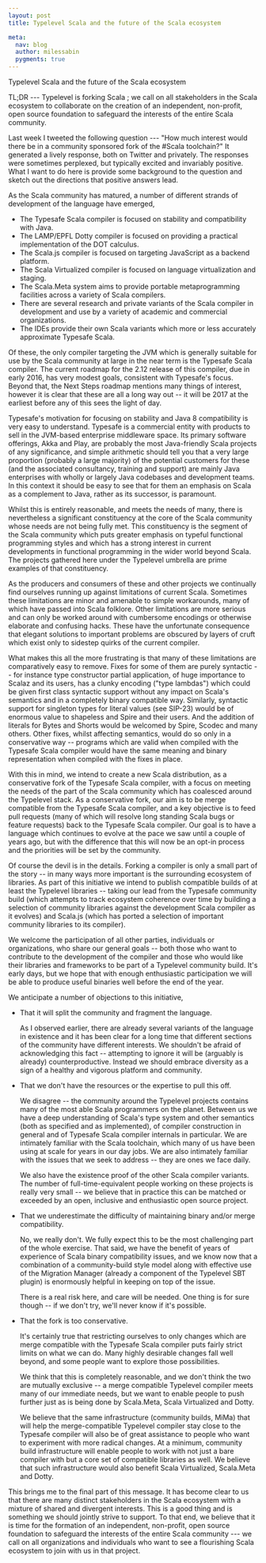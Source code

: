 ```yaml
---
layout: post
title: Typelevel Scala and the future of the Scala ecosystem

meta:
  nav: blog
  author: milessabin
  pygments: true
---
```


Typelevel Scala and the future of the Scala ecosystem

TL;DR --- Typelevel is forking Scala ; we call on all stakeholders in the Scala ecosystem to collaborate on the creation of an independent, non-profit, open source foundation to safeguard the interests of the entire Scala community.

Last week I tweeted the following question --- "How much interest would there be in a community sponsored fork of the #Scala toolchain?" It generated a lively response, both on Twitter and privately. The responses were sometimes perplexed, but typically excited and invariably positive. What I want to do here is provide some background to the question and sketch out the directions that positive answers lead.

As the Scala community has matured, a number of different strands of development of the language have emerged,

* The Typesafe Scala compiler is focused on stability and compatibility with Java.
* The LAMP/EPFL Dotty compiler is focused on providing a practical implementation of the DOT calculus.
* The Scala.js compiler is focused on targeting JavaScript as a backend platform.
* The Scala Virtualized compiler is focused on language virtualization and staging.
* The Scala.Meta system aims to provide portable metaprogramming facilities across a variety of Scala compilers.
* There are several research and private variants of the Scala compiler in development and use by a variety of academic and commercial organizations.
* The IDEs provide their own Scala variants which more or less accurately approximate Typesafe Scala.

Of these, the only compiler targeting the JVM which is generally suitable for use by the Scala community at large in the near term is the Typesafe Scala compiler. The current roadmap for the 2.12 release of this compiler, due in early 2016, has very modest goals, consistent with Typesafe's focus. Beyond that, the Next Steps roadmap mentions many things of interest, however it is clear that these are all a long way out -- it will be 2017 at the earliest before any of this sees the light of day.

Typesafe's motivation for focusing on stability and Java 8 compatibility is very easy to understand. Typesafe is a commercial entity with products to sell in the JVM-based enterprise middleware space. Its primary software offerings, Akka and Play, are probably the most Java-friendly Scala projects of any significance, and simple arithmetic should tell you that a very large proportion (probably a large majority) of the potential customers for these (and the associated consultancy, training and support) are mainly Java enterprises with wholly or largely Java codebases and development teams. In this context it should be easy to see that for them an emphasis on Scala as a complement to Java, rather as its successor, is paramount.

Whilst this is entirely reasonable, and meets the needs of many, there is nevertheless a significant constituency at the core of the Scala community whose needs are not being fully met. This constituency is the segment of the Scala community which puts greater emphasis on typeful functional programming styles and which has a strong interest in current developments in functional programming in the wider world beyond Scala. The projects gathered here under the Typelevel umbrella are prime examples of that constituency.

As the producers and consumers of these and other projects we continually find ourselves running up against limitations of current Scala. Sometimes these limitations are minor and amenable to simple workarounds, many of which have passed into Scala folklore. Other limitations are more serious and can only be worked around with cumbersome encodings or otherwise elaborate and confusing hacks. These have the unfortunate consequence that elegant solutions to important problems are obscured by layers of cruft which exist only to sidestep quirks of the current compiler.

What makes this all the more frustrating is that many of these limitations are comparatively easy to remove. Fixes for some of them are purely syntactic -- for instance type constructor partial application, of huge importance to Scalaz and its users, has a clunky encoding ("type lambdas") which could be given first class syntactic support without any impact on Scala's semantics and in a completely binary compatible way. Similarly, syntactic support for singleton types for literal values (see SIP-23) would be of enormous value to shapeless and Spire and their users. And the addition of literals for Bytes and Shorts would be welcomed by Spire, Scodec and many others. Other fixes, whilst affecting semantics, would do so only in a conservative way -- programs which are valid when compiled with the Typesafe Scala compiler would have the same meaning and binary representation when compiled with the fixes in place.

With this in mind, we intend to create a new Scala distribution, as a conservative fork of the Typesafe Scala compiler, with a focus on meeting the needs of the part of the Scala community which has coalesced around the Typelevel stack. As a conservative fork, our aim is to be merge compatible from the Typesafe Scala compiler, and a key objective is to feed pull requests (many of which will resolve long standing Scala bugs or feature requests) back to the Typesafe Scala compiler. Our goal is to have a language which continues to evolve at the pace we saw until a couple of years ago, but with the difference that this will now be an opt-in process and the priorities will be set by the community.

Of course the devil is in the details. Forking a compiler is only a small part of the story -- in many ways more important is the surrounding ecosystem of libraries. As part of this initiative we intend to publish compatible builds of at least the Typelevel libraries -- taking our lead from the Typesafe community build (which attempts to track ecosystem coherence over time by building a selection of community libraries against the development Scala compiler as it evolves) and Scala.js (which has ported a selection of important community libraries to its compiler).

We welcome the participation of all other parties, individuals or organizations, who share our general goals -- both those who want to contribute to the development of the compiler and those who would like their libraries and frameworks to be part of a Typelevel community build. It's early days, but we hope that with enough enthusiastic participation we will be able to produce useful binaries well before the end of the year. 

We anticipate a number of objections to this initiative,

* That it will split the community and fragment the language.
 
     As I observed earlier, there are already several variants of the language in existence and it has been clear for a long time that different sections of the community have different interests. We shouldn't be afraid of acknowledging this fact -- attempting to ignore it will be (arguably is already) counterproductive. Instead we should embrace diversity as a sign of a healthy and vigorous platform and community.
     
* That we don't have the resources or the expertise to pull this off.
 
    We disagree -- the community around the Typelevel projects contains many of the most able Scala programmers on the planet. Between us we have a deep understanding of Scala's type system and other semantics (both as specified and as implemented), of compiler construction in general and of Typesafe Scala compiler internals in particular. We are intimately familiar with the Scala toolchain, which many of us have been using at scale for years in our day jobs. We are also intimately familiar with the issues that we seek to address -- they are ones we face daily. 
    
    We also have the existence proof of the other Scala compiler variants. The number of full-time-equivalent people working on these projects is really very small -- we believe that in practice this can be matched or exceeded by an open, inclusive and enthusiastic open source project.
 
* That we underestimate the difficulty of maintaining binary and/or merge compatibility.

    No, we really don't. We fully expect this to be the most challenging part of the whole exercise. That said, we have the benefit of years of experience of Scala binary compatibility issues, and we know now that a combination of a community-build style model along with effective use of the Migration Manager (already a component of the Typelevel SBT plugin) is enormously helpful in keeping on top of the issue.

    There is a real risk here, and care will be needed. One thing is for sure though -- if we don't try, we'll never know if it's possible.
  
* That the fork is too conservative.
 
     It's certainly true that restricting ourselves to only changes which are merge compatible with the Typesafe Scala compiler puts fairly strict limits on what we can do. Many highly desirable changes fall well beyond, and some people want to explore those possibilities.

    We think that this is completely reasonable, and we don't think the two are mutually exclusive -- a merge compatible Typelevel compiler meets many of our immediate needs, but we want to enable people to push further just as is being done by Scala.Meta, Scala Virtualized and Dotty.

    We believe that the same infrastructure (community builds, MiMa) that will help the merge-compatible Typelevel compiler stay close to the Typesafe compiler will also be of great assistance to people who want to experiment with more radical changes. At a minimum, community build infrastructure will enable people to work with not just a bare compiler with but a core set of compatible libraries as well. We believe that such infrastructure would also benefit Scala Virtualized, Scala.Meta and Dotty.
 
This brings me to the final part of this message. It has become clear to us that there are many distinct stakeholders in the Scala ecosystem with a mixture of shared and divergent interests. This is a good thing and is something we should jointly strive to support. To that end, we believe that it is time for the formation of an independent, non-profit, open source foundation to safeguard the interests of the entire Scala community --- we call on all organizations and individuals who want to see a flourishing Scala ecosystem to join with us in that project.
